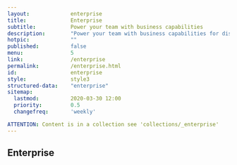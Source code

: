 ```yaml
---
layout:				enterprise
title:				Enterprise
subtitle:			Power your team with business capabilities
description:		"Power your team with business capabilities for distribution, a large variety of user and device policies and much more."
hotpic:				""
published:			false
menu:				5
link:				/enterprise
permalink:			/enterprise.html
id:					enterprise
style:				style3
structured-data:	"enterprise"
sitemap:
  lastmod:			2020-03-30 12:00
  priority:			0.5
  changefreq:		'weekly'

ATTENTION: Content is in a collection see 'collections/_enterprise'
---
```

## Enterprise #